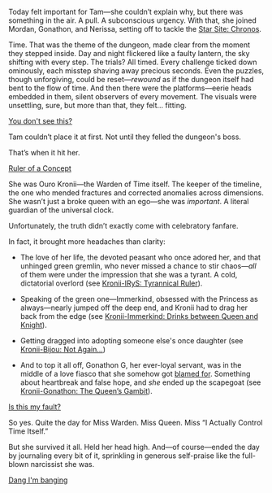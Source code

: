 Today felt important for Tam—she couldn’t explain why, but there was something in the air. A pull. A subconscious urgency. With that, she joined Mordan, Gonathon, and Nerissa, setting off to tackle the [Star Site: Chronos](https://www.youtube.com/live/YVyeKQ-6Ka8?si=eMc-IJaSIceRJmM9&t=685).

Time. That was the theme of the dungeon, made clear from the moment they stepped inside. Day and night flickered like a faulty lantern, the sky shifting with every step. The trials? All timed. Every challenge ticked down ominously, each misstep shaving away precious seconds. Even the puzzles, though unforgiving, could be reset—*rewound* as if the dungeon itself had bent to the flow of time. And then there were the platforms—eerie heads embedded in them, silent observers of every movement. The visuals were unsettling, sure, but more than that, they felt... fitting.

[You don't see this?](#embed:https://www.youtube.com/live/YVyeKQ-6Ka8?si=W5py9gmL5DGzScvo&t=3497)

Tam couldn’t place it at first. Not until they felled the dungeon's boss.

That’s when it hit her.

[Ruler of a Concept](#embed:https://www.youtube.com/live/YVyeKQ-6Ka8?si=8HyG-8VqesNR7ggs&t=4112)

She was Ouro Kronii—the Warden of Time itself. The keeper of the timeline, the one who mended fractures and corrected anomalies across dimensions. She wasn’t just a broke queen with an ego—she was *important*. A literal guardian of the universal clock.

Unfortunately, the truth didn’t exactly come with celebratory fanfare.

In fact, it brought more headaches than clarity:

* The love of her life, the devoted peasant who once adored her, and that unhinged green gremlin, who never missed a chance to stir chaos—*all* of them were under the impression that she was a tyrant. A cold, dictatorial overlord (see [Kronii-IRyS: Tyrannical Ruler](#edge:irys-kronii)).

* Speaking of the green one—Immerkind, obsessed with the Princess as always—nearly jumped off the deep end, and Kronii had to drag her back from the edge (see [Kronii-Immerkind: Drinks between Queen and Knight](#edge:cecilia-kronii)).

* Getting dragged into adopting someone else's once daughter (see [Kronii-Bijou: Not Again...](#edge:bijou-kronii))

* And to top it all off, Gonathon G, her ever-loyal servant, was in the middle of a love fiasco that she somehow got [blamed for](https://www.youtube.com/live/YVyeKQ-6Ka8?si=52HWNzLYw1YlgPp8&t=10344). Something about heartbreak and false hope, and *she* ended up the scapegoat (see [Kronii-Gonathon: The Queen’s Gambit](#edge:kronii-gigi)).

[Is this my fault?](#embed:https://www.youtube.com/live/YVyeKQ-6Ka8?si=vXgt9AUn-I4rIQ5o&t=11385)

So yes. Quite the day for Miss Warden. Miss Queen. Miss “I Actually Control Time Itself.”

But she survived it all. Held her head high. And—of course—ended the day by journaling every bit of it, sprinkling in generous self-praise like the full-blown narcissist she was.

[Dang I'm banging](#embed:https://www.youtube.com/live/YVyeKQ-6Ka8?si=3B-YlidTxv54ltwN&t=12964)
